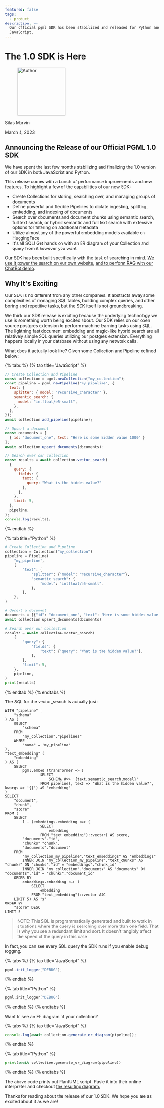 ```yaml
---
featured: false
tags:
  - product
description: >-
  Our official pgml SDK has been stabilized and released for Python and
  JavaScript.
---
```


# The 1.0 SDK is Here

<div align="left">

<figure><img src=".gitbook/assets/silas.jpg" alt="Author" width="158"><figcaption></figcaption></figure>

</div>

Silas Marvin

March 4, 2023

## Announcing the Release of our Official PGML 1.0 SDK

We have spent the last few months stabilizing and finalizing the 1.0 version of our SDK in both JavaScript and Python.

This release comes with a bunch of performance improvements and new features. To highlight a few of the capabilities of our new SDK:

* Create Collections for storing, searching over, and managing groups of documents
* Define powerful and flexible Pipelines to dictate ingesting, splitting, embedding, and indexing of documents
* Search over documents and document chunks using semantic search, full text search, or hybrid semantic and full text search with extensive options for filtering on additional metadata
* Utilize almost any of the powerful embedding models available on HuggingFace
* It's all SQL! Get hands on with an ER diagram of your Collection and query from it however you want

Our SDK has been built specifically with the task of searching in mind. [We use it power the search on our own website](https://github.com/postgresml/postgresml/blob/6ba605d67016a1177d410d1eb91ae8763b4784c4/pgml-dashboard/src/utils/markdown.rs#L1243), [and to perform RAG with our ChatBot demo](https://github.com/postgresml/postgresml/blob/b3b5f03eb6c54bec88120617d5175279273d81d1/pgml-dashboard/src/api/chatbot.rs#L527).

## Why It's Exciting

Our SDK is no different from any other companies. It abstracts away some complexities of managing SQL tables, building complex queries, and other boring and repetitive tasks, but the SDK itself is not groundbreaking.

We think our SDK release is exciting because the underlying technology we use is something worth being excited about. Our SDK relies on our open source postgres extension to perform machine learning tasks using SQL. The lightning fast document embedding and magic-like hybrid search are all relatively simple SQL queries utilizing our postgres extension. Everything happens locally in your database without using any network calls.

What does it actually look like? Given some Collection and Pipeline defined below:

{% tabs %}
{% tab title="JavaScript" %}
```javascript
// Create Collection and Pipeline
const collection = pgml.newCollection("my_collection");
const pipeline = pgml.newPipeline("my_pipeline", {
  text: {
    splitter: { model: "recursive_character" },
    semantic_search: {
      model: "intfloat/e5-small",
    },
  },
});
await collection.add_pipeline(pipeline);

// Upsert a document
const documents = [
  { id: "document_one", text: "Here is some hidden value 1000" }
];
await collection.upsert_documents(documents);

// Search over our collection
const results = await collection.vector_search(
  {
    query: {
      fields: {
        text: {
          query: "What is the hidden value?"
        },
      },
    },
    limit: 5,
  },
  pipeline,
);
console.log(results);
```
{% endtab %}

{% tab title="Python" %}
```python
# Create Collection and Pipeline
collection = Collection("my_collection")
pipeline = Pipeline(
    "my_pipeline",
    {
        "text": {
            "splitter": {"model": "recursive_character"},
            "semantic_search": {
                "model": "intfloat/e5-small",
            },
        },
    },
)

# Upsert a document
documents = [{"id": "document_one", "text": "Here is some hidden value 1000"}]
await collection.upsert_documents(documents)

# Search over our collection
results = await collection.vector_search(
    {
        "query": {
            "fields": {
                "text": {"query": "What is the hidden value?"},
            },
        },
        "limit": 5,
    },
    pipeline,
)
print(results)
```
{% endtab %}
{% endtabs %}

The SQL for the vector\_search is actually just:

```postgresql
WITH "pipeline" (
    "schema"
) AS (
    SELECT
        "schema"
    FROM
        "my_collection"."pipelines"
    WHERE
        "name" = 'my_pipeline'
),
"text_embedding" (
    "embedding"
) AS (
    SELECT
        pgml.embed (transformer => (
                SELECT
                    SCHEMA #>> '{text,semantic_search,model}'
                FROM pipeline), text => 'What is the hidden value?', kwargs => '{}') AS "embedding"
)
SELECT
    "document",
    "chunk",
    "score"
FROM (
    SELECT
        1 - (embeddings.embedding <=> (
                SELECT
                    embedding
                FROM "text_embedding")::vector) AS score,
        "documents"."id",
        "chunks"."chunk",
        "documents"."document"
    FROM
        "my_collection_my_pipeline"."text_embeddings" AS "embeddings"
        INNER JOIN "my_collection_my_pipeline"."text_chunks" AS "chunks" ON "chunks"."id" = "embeddings"."chunk_id"
        INNER JOIN "my_collection"."documents" AS "documents" ON "documents"."id" = "chunks"."document_id"
    ORDER BY
        embeddings.embedding <=> (
            SELECT
                embedding
            FROM "text_embedding")::vector ASC
    LIMIT 5) AS "s"
ORDER BY
    "score" DESC
LIMIT 5

```

> NOTE: This SQL is programmatically generated and built to work in situations where the query is searching over more than one field. That is why you see a redundant limit and sort. It doesn't tangibly affect the speed of the query in this case

In fact, you can see every SQL query the SDK runs if you enable debug logging.

{% tabs %}
{% tab title="JavaScript" %}
```javascript
pgml.init_logger("DEBUG");
```
{% endtab %}

{% tab title="Python" %}
```python
pgml.init_logger("DEBUG");
```
{% endtab %}
{% endtabs %}

Want to see an ER diagram of your collection?

{% tabs %}
{% tab title="JavaScript" %}
```javascript
console.log(await collection.generate_er_diagram(pipeline));
```
{% endtab %}

{% tab title="Python" %}
```python
print(await collection.generate_er_diagram(pipeline))
```
{% endtab %}
{% endtabs %}

The above code prints out PlantUML script. Paste it into their online interpreter and checkout [the resulting diagram](https://www.plantuml.com/plantuml/uml/lPD1hjiW48Rtd6BqDbqz7w2hTnE4OMgJ08DWS9B6lNinbaELjceNqSk6\_F-WcUz7uu\_CAd7nJdo1sHe4dX5o93wqjaax55MgXQo1c6Xqw3DSBC-WmkJGW4vqoV0DaKK-sn1LKXwS3SYtY429Pn820rk-mLkSl1iqEOUQBONy1Yh3Pcgu2wY\_EkKhZ7QoWPj-Vs-7JgWOZLHSosmzLdGV6mSLRWvyfu3jSb0UjsjuvQPLdRLipaZaK8LcrYod2Y6V1sPpbWkcNEcE7Zywlx\_9JZyOqiNNqXxZeLuO9LD96cKfhTbsDFiOLRrJfZ3-7J7QYCu6t14VwhDVE-iPlVedhgpgO1osZbBF9Pnt-AvVXj-VylT5Q9Ea3GQlVoWSYVy\_2VeHZR5Xwccwzwf47VovqsDKjPVAI6bZtp-zTHs6TUtR8KJVvLQx\_\_huelzlvNLz3YC-C9ZYtKy0)[.](https://www.plantuml.com/plantuml/uml/lPD1hjiW48Rtd6BqDbqz7w2hTnE4OMgJ08DWS9B6lNinbaELjceNqSk6\_F-WcUz7uu\_CAd7nJdo1sHe4dX5o93wqjaax55MgXQo1c6Xqw3DSBC-WmkJGW4vqoV0DaKK-sn1LKXwS3SYtY429Pn820rk-mLkSl1iqEOUQBONy1Yh3Pcgu2wY\_EkKhZ7QoWPj-Vs-7JgWOZLHSosmzLdGV6mSLRWvyfu3jSb0UjsjuvQPLdRLipaZaK8LcrYod2Y6V1sPpbWkcNEcE7Zywlx\_9JZyOqiNNqXxZeLuO9LD96cKfhTbsDFiOLRrJfZ3-7J7QYCu6t14VwhDVE-iPlVedhgpgO1osZbBF9Pnt-AvVXj-VylT5Q9Ea3GQlVoWSYVy\_2VeHZR5Xwccwzwf47VovqsDKjPVAI6bZtp-zTHs6TUtR8KJVvLQx\_\_huelzlvNLz3YC-C9ZYtKy0)

Thanks for reading about the release of our 1.0 SDK. We hope you are as excited about it as we are!
